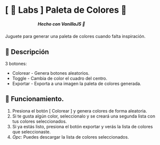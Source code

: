 # [ 🔬 Labs ] Paleta de Colores 🎨 #
#####  &nbsp;&nbsp;&nbsp;&nbsp;&nbsp;&nbsp;&nbsp;&nbsp;&nbsp;&nbsp;&nbsp;&nbsp;&nbsp;&nbsp;&nbsp;&nbsp;&nbsp;&nbsp;&nbsp;&nbsp;&nbsp;&nbsp;&nbsp;&nbsp;&nbsp;&nbsp;&nbsp;&nbsp;&nbsp;&nbsp;&nbsp; Hecho con VanillaJS 🍦
Juguete para generar una paleta de colores cuando falta inspiración.
## 📖 Descripción ##

3 botones:

- Colorear - Genera botones aleatorios.
- Toggle - Cambia de color el cuadro del centro.
- Exportar - Exporta a una imagen la paleta de colores generada.

## 🔩 Funcionamiento. ##
1. Presiona el botón [ Colorear ] y genera colores de forma aleatoria.
2. Si te gusta algún color, seleccionalo y se creará una segunda lista con tus colores seleccionados.
3. Si ya estás listo, presiona el botón exportar y verás la lista de colores que seleccionaste.
4. _Opc_: Puedes descargar la lista de colores seleccionados.

#